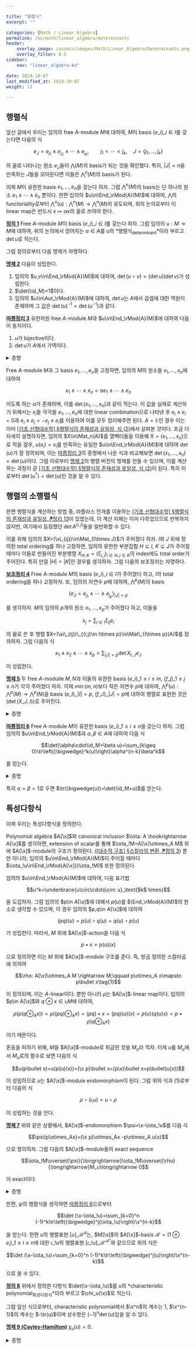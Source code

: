 ```yaml
---

title: "행렬식"
excerpt: ""

categories: [Math / Linear Algebra]
permalink: /ko/math/linear_algebra/determinants
header:
    overlay_image: /assets/images/Math/Linear_Algebra/Determinants.png
    overlay_filter: 0.5
sidebar: 
    nav: "linear_algebra-ko"

date: 2024-10-07
last_modified_at: 2024-10-07
weight: 11

---
```


## 행렬식

앞선 글에서 우리는 임의의 free $A$-module $M$에 대하여, $M$이 basis $(e\_i)\_{i\in I}$를 갖는다면 다음의 식

$$e_J=e_{j_1}\wedge e_{j_2}\wedge\cdots\wedge e_{j_k},\qquad j_1<\cdots < j_k, \quad J=\{j_1,\ldots, j_k\}$$

의 꼴로 나타나는 원소 $e_J$들이 $\bigwedge(M)$의 basis가 되는 것을 확인했다. 특히, $\lvert J\rvert=n$을 만족하는 $J$들을 모아둔다면 이들은 $\bigwedge^n(M)$의 basis가 된다. 

이제 $M$이 유한한 basis $e_1,\ldots, e_n$을 갖는다 하자. 그럼 $\bigwedge^n(M)$의 basis는 단 하나의 원소 $e_1\wedge\cdots\wedge e_n$ 뿐이다. 한편 임의의 $u\in\End_\rMod{A}(M)$에 대하여, $\bigwedge$의 functoriality로부터 $\bigwedge^n(u):\bigwedge^n(M)\rightarrow\bigwedge^n(M)$이 유도되며, 위의 논의로부터 이 linear map은 반드시 $x\mapsto \alpha x$의 꼴로 쓰여야 한다.

<div class="definition" markdown="1">

<ins id="def1">**정의 1**</ins> Free $A$-module $M$이 basis $(e\_i)\_{i\in I}$를 갖는다 하자. 그럼 임의의 $u:M \rightarrow M$에 대하여, 위의 논의에서 얻어지는 $\alpha\in A$를 $u$의 *행렬식<sub>determinant</sub>*이라 부르고 $\det u$로 적는다.

</div>

그럼 정의로부터 다음 명제가 자명하다.

<div class="proposition" markdown="1">

<ins id="prop2">**명제 2**</ins> 다음이 성립한다. 

1. 임의의 $u,v\in\End_\rMod{A}(M)$에 대하여, $\det(u\circ v)=(\det u)(\det v)$가 성립한다.
2. $\det(\id_M)=1$이다.
3. 임의의 $u\in\Aut_\rMod{A}(M)$에 대하여, $\det u$는 $A$에서 곱셈에 대한 역원이 존재하며 그 값은 $\det(u)^{-1}=\det(u^{-1})$과 같다.

</div>

<div class="proposition" markdown="1">

<ins id="cor3">**따름정리 3**</ins> 유한차원 free $A$-module $M$과 $u\in\End_\rMod{A}(M)$에 대하여 다음이 동치이다.

1. $u$가 bijective이다.
2. $\det u$가 $A$에서 가역이다.

</div>
<details class="proof" markdown="1">
<summary>증명</summary>

2번 조건을 가정하고 1번 조건을 보이면 충분하다. 이를 위해서는 $x_i=u(e_i)$로 정의하여

$$x_1\wedge \cdots\wedge x_n=\det(u) e_1\wedge\cdots\wedge e_n$$

를 얻은 후, 양 변에 $\det(u)^{-1}$을 곱한 후 그 식으로부터 얻어지는 기저변환을 생각하면 된다.

</details>

Free $A$-module $M$과 그 basis $e_1,\ldots, e_n$을 고정하면, 임의의 $M$의 원소들 $x_1,\ldots, x_n$에 대하여

$$x_1\wedge \cdots\wedge x_n=\alpha e_1\wedge\cdots\wedge e_n$$

이도록 하는 $\alpha$가 존재하며, 이를 $\det(x_1,\ldots, x_n)$과 같이 적는다. 이 값을 실제로 계산하기 위해서는 $x_i$들 각각을 $e_1,\ldots, e_n$에 대한 linear combination으로 나타낸 후 $e_i\wedge e_i=0$과 $e_i\wedge e_j=-e_j\wedge e_i$를 이용하여 이를 모두 정리해주면 된다. $A=\mathbb{k}$인 경우 이는 이미 [\[기초 선형대수학\] §행렬식의 존재성과 유일성, 식 (2)](/ko/math/basic_linear_algebra/existence_and_uniqueness_of_determinant#lem2)에서 살펴본 것이다. 조금 더 자세히 설명하자면, 임의의 $X\in\Mat_n(A)$를 열벡터들을 이용해 $X=(x_1,\ldots, x_n)$으로 적을 경우, $u(e_i)=x_i$를 만족하는 유일한 $u\in\End_\rMod{A}(M)$에 대하여 $\det(u)$가 잘 정의되며, 이는 [따름정리 3](#cor3)의 증명에서 나온 식과 비교해보면 $\det (x_1,\ldots, x_n)=\det(u)$이다. 그럼 이로부터 [명제 2](#prop2)의 행렬 버전의 명제를 만들 수 있으며, 이를 계산하는 과정이 곧 [\[기초 선형대수학\] §행렬식의 존재성과 유일성, 식 (2)](/ko/math/basic_linear_algebra/existence_and_uniqueness_of_determinant#lem2)이 된다. 특히 이로부터 $\det(u^\ast)=\det(u)$인 것을 알 수 있다.

## 행렬의 소행렬식

한편 행렬식을 계산하는 방법 중, 라플라스 전개를 이용하는 [\[기초 선형대수학\] §행렬식의 존재성과 유일성, ⁋정리 13](/ko/math/basic_linear_algebra/existence_and_uniqueness_of_determinant#thm13)이 있었는데, 이 계산 자체는 이미 다루었으므로 반복하지 않지만, 여기에서 등장했던 $\det A^{(i,j)}$들을 일반화할 수 있다.

이를 위해 임의의 $X=(\xi_{ij})\in\Mat_{I\times J}$가 주어졌다 하자. $I$와 $J$ 위에 정의된 total ordering를 하나 고정하면, 임의의 유한한 부분집합 $H\subseteq I$, $K\subseteq J$가 주어질 때마다 이들로 만들어진 부분행렬 $X_{H,K}=(\xi_{i,j})_{i\in H,j\in K}$의 index에도 total order가 주어진다. 특히 만일 $\lvert H\rvert=\lvert K\rvert$인 경우를 생각하자. 그럼 다음의 보조정리는 자명하다.

<div class="proposition" markdown="1">

<ins id="lem4">**보조정리 4**</ins> Free $A$-module $M$의 basis $(e\_i)\_{i\in I}$가 주어졌다 하고, $I$의 total ordering을 하나 고정하자. 또, 임의의 자연수 $p$에 대하여, $\bigwedge^p(M)$의 basis

$$(e_J=e_{j_1}\wedge\cdots\wedge e_{j_p})_{\lvert J\rvert=p}$$

를 생각하자. $M$의 임의의 $p$개의 원소 $x_1,\ldots, x_p$가 주어졌다 하고, 이들을

$$x_j=\sum_{i\in I} \xi_{ij}e_i$$

의 꼴로 쓴 후 행렬 $X=(\xi\_{ij})\_{(i,j)\in I\times p}\in\Mat\_{I\times p}(A)$를 정의하자. 그럼 다음의 식

$$x_1\wedge x_2\wedge\cdots\wedge x_p=\sum_{\lvert J\rvert=p}\det X_{I,J}e_J$$

이 성립한다. 

</div>

<div class="proposition" markdown="1">

<ins id="prop5">**명제 5**</ins> 두 free $A$-moduile $M,N$과 이들의 유한한 basis $(e\_i)\_{1\leq i\leq m}$, $(f\_j)\_{1\leq j\leq n}$가 각각 주어졌다 하자. 이제 $\min(m,n)$보다 작은 자연수 $p$에 대하여, $\bigwedge^p(u):\bigwedge^p(M) \rightarrow\bigwedge^p(N)$을 basis $(e\_I)\_{\lvert I\rvert=p}$, $(f\_J)\_{\lvert J\rvert=p}$에 대하여 행렬로 표현한 것은 $(\det(X\_{J,I}))$로 주어진다.

</div>
<details class="proof" markdown="1">
<summary>증명</summary>

주어진 상황에서 $I$의 원소들을 $i\_1<\cdots i\_p$로 크기 순으로 나열하자. 그럼 $\bigwedge^p(u)$의 정의에 의하여

$${\bigwedge}^p(u)=u(e_{i_1})\wedge\cdots\wedge u(e_{i_p})$$

이므로, 앞선 보조정리를 적용하면 된다.

</details>

<div class="proposition" markdown="1">

<ins id="cor6">**따름정리 6**</ins> Free $A$-module $M$이 유한한 basis $(e\_i)\_{1\leq i\leq n}$을 갖는다 하자. 그럼 임의의 $u\in\End_\rMod{A}(M)$과 $\alpha,\beta\in A$에 대하여 다음 식

$$\det(\alpha\cdot\id_M+\beta u)=\sum_{k\geq 0}\tr\left({\bigwedge}^k(u)\right)\alpha^{n-k}\beta^k$$

를 얻는다. 

</div>
<details class="proof" markdown="1">
<summary>증명</summary>

좌변은 다음의 wedge

$$(\alpha e_1+\beta u(e_1))\wedge\cdots\wedge(\alpha e_n+\beta u(e_n))$$

를 $e_1\wedge\cdots\wedge e_n$의 배수로 되돌려 놓으며 생긴다. 위의 식을 전부 전개하면, 이는 $0\leq p\leq n$을 만족하는 정수 $p$, $\lvert P\rvert=p$를 만족하는 $\\{1,\ldots, n\\}$의 부분집합 $P$, 그리고 다음의 식

$$x_i=\begin{cases}u(e_i)&\text{if $i\in P$}\\e_i&\text{otherwise}\end{cases}$$

으로 정의된 $x_i$들로 정의한 $\bigwedge^n(M)$의 원소 $x_P=x_1\wedge\cdots\wedge x_n$에 대하여 $\alpha^{n-p}\beta^p x_P$들을 다 더한 것과 같다. 

위의 꼴의 $x_P$를 단순화하기 위해, $\\{1,\ldots, n\\}\setminus P=Q$라 하고, $P,Q$의 원소들을 각각 크기별로 배열하여

$$P=\{i_1< i_2<\cdots< i_p\},\qquad Q=\{j_1< j_2<\cdots < j_{n-p}\}$$

라 하자. 그럼 $P$의 원소들과 $Q$의 원소들의 순서를 각각 바꾸어

$$x_P=\gamma_{P,Q}e_{j_1}\wedge\cdots\wedge e_{j_{n-p}}\wedge u(e_{i_1})\wedge\cdots u(e_{i_{n-p}})$$

로 쓸 수 있다. 여기서 $\gamma_{P,Q}$는 이들의 순서를 바꾸며 생기는 부호이며, 구체적으로는 다음 식

$$\gamma_{P,Q}=(-1)^{\lvert A\rvert},\qquad A=\{(p,q)\in P\times Q: p>q\}$$

으로 주어진다. 그럼 $X$의 정의와 [보조정리 4](#lem4)에 의해 

$$u(e_{i_1})\wedge\cdots\wedge u(e_{i_p})=\sum_{\lvert I\rvert=p}\det(X_{I,Q})e_Q$$

이므로, 이를 대입하면

$$x_P=\gamma_{P,Q}\sum_{\lvert I\rvert=p}\det X_{I,P} e_Q\wedge e_I$$

를 얻는다. 그런데 $\lvert I\rvert=p$이고 $\lvert Q\rvert=n-p$이므로, 이들은 $I=P$가 아닌 이상 항상 겹치는 $e_i$를 갖고 따라서 위의 식은

$$x_P=\det (X_{P,P} )e_1\wedge e_2\wedge\cdots\wedge e_n$$

으로 쓸 수 있다. [명제 5](#prop5)에 의하여, 고정된 $p$에 대해 $\lvert P\rvert=p$를 만족하는 모든 $p$에 대해 $\det(X_{p,p})$를 모두 더한 것이 $\tr\left(\bigwedge^k(u)\right)$이므로 이로써 증명이 완료된다. 

</details>

특히 $\alpha=\beta=1$로 두면 $\tr(\bigwedge(u))=\det(\id_M+u)$를 얻는다. 

## 특성다항식

이제 우리는 특성다항식을 정의한다. 

Polynomial algebra $A[\x]$와 canonical inclusion $\iota: A \hookrightarrow A[\x]$를 생각하면, extension of scalar를 통해 $\iota_!M=A[\x]\otimes_A M$ 위에 $A[\x]$-module의 구조가 정의된다. ([\[대수적 구조\] §스칼라의 변환, ⁋정의 3](/ko/math/algebraic_structures/change_of_base_ring#def3)) 뿐만 아니라, 임의의 $u\in\End_\rMod{A}(M)$이 주어질 때마다 $\iota_!u\in\End_\rMod{A[\x]}(\iota_!M)$ 또한 정의된다.

임의의 $u\in\End_\rMod{A}(M)$에 대하여, 다음 표기법

$$u^k=\underbrace{u\circ\cdots\circ u}_\text{$k$ times}$$

을 도입하자. 그럼 임의의 $p\in A[\x]$에 대해서 $p(u)$를 $\End_\rMod{A}(M)$의 원소로 생각할 수 있으며, 이 경우 임의의 $p,q\in A[\x]$에 대하여

$$(pq)(u)=p(u)\circ q(u)=q(u)\circ p(u)$$

가 성립한다. 따라서, $M$ 위에 $A[\x]$-action을 다음 식

$$p\bullet x=p(u)(x)$$

으로 정의하면 이는 $M$ 위에 $A[\x]$-module 구조를 준다. 즉, 방금 정의한 스칼라곱에 의하여

$$\rho: A[\x]\otimes_A M \rightarrow M;\qquad p\otimes_A x\mapsto p\bullet x\tag{1}$$

이 정의되며, 이는 $A$-linear이다. 뿐만 아니라 $\rho$는 $A[\x]$-linear map이다. 임의의 $p\in A[\x]$와 $q\otimes x\in \iota_!M$에 대하여,

$$\rho(p(q\otimes_Ax))=\rho((pq)\otimes_Ax)=(pq)\bullet x=(pq)(u)(x)=p(u)(q(u)x)=p\bullet\rho(q\otimes_Ax)$$

이기 때문이다. 

혼동을 피하기 위해, $M$을 $A[\x]$-module로 취급한 것을 $M_u$라 적자. 이제 $u$를 $M_u$에서 $M_u$로의 함수로 보면 다음의 식

$$u(p\bullet x)=u(p(u)(x))=(\x p)\bullet x=(p\x)\bullet x=p\bullet(u(x))$$

이 성립하므로 $u$는 $A[\x]$-module endomorphism이 된다. 그럼 위의 식과 (1)로부터 다음의 식

$$\rho\circ(\iota_!u)=u\circ\rho$$

이 성립하는 것을 안다.

<div class="proposition" markdown="1">

<ins id="prop7">**명제 7**</ins> 위와 같은 상황에서, $A[\x]$-endomorphism $\psi=\x-\iota_!u$를 다음 식

$$\psi(p\otimes_Ax)=(\x p)\otimes_Ax -p\otimes_A u(x)$$

으로 정의하자. 그럼 다음의 $A[\x]$-module들의 exact sequence

$$\iota_!M\overset{\psi}{\longrightarrow}\iota_!M\overset{\rho}{\longrightarrow}M_u\longrightarrow 0$$

이 exact이다. 

</div>
<details class="proof" markdown="1">
<summary>증명</summary>

$\ker\rho\subseteq \im\psi$인 것만 보이면 충분하다. $z\in\ker\rho$가 임의로 주어졌다 하자. 그럼 $z$를 $p\otimes_A x$의 꼴의 원소들의 합으로 분해한 후, 다시 $p$들을 $1,\x,\x^2,\ldots$들의 일차결합으로 생각하여 분해한 후 $\x^k$들에 맞추어 합을 다시 쓰는 방식으로 

$$z=\sum_k \x^k\otimes_A x_k,\qquad x_k\in M$$

으로 적어줄 수 있다. 그럼 $z\in\ker\rho$라는 조건으로부터,

$$\rho(z)=\sum_k u^k(\x_k)=0$$

을 얻는다. 이제 $\sum 1\otimes u^k(x_k)=0$이므로, 이로부터

$$z=\sum_k (\x^k\otimes_A x_k-1\otimes_A u^k(x_k))=\sum_k (\x^k-\iota_!u^k))(1\otimes x_k)$$

인데, 어차피 $\iota_!M=A[\x]\otimes_A M$에서 $\x$는 $A[\x]$ 부분에 작용하고, $\iota_!u$는 $M$에 작용하므로 이들의 곱셈은 순서를 바꿀 수 있다. 즉 위의 식을

$$\sum_k (\x-\iota_!u)\circ\left(\sum_{j=0}^{k-1} \x^j (\iota_!u)^{k-j-1}\right)$$

으로 쓸 수 있으므로 증명이 완료된다. 

</details>

한편, $\psi$의 행렬식을 생각하면 [따름정리 6](#cor6)으로부터 

$$\det (\x-\iota_!u)=\sum_{k=0}^n (-1)^k\tr\left({\bigwedge}^j(\iota_!u)\right)\x^{n-k}$$

을 얻는다. 한편 $u$의 행렬표현 $[u]\_\mathcal{B}^\mathcal{B}$는, $M[\x]$의 $A[\x]$-basis $\mathcal{B}'=(1\otimes e_i)\_{1\leq i\leq n}$에 대한 $\iota\_!u$의 행렬표현 $[\iota\_!u]\_{\mathcal{B}'}^{\mathcal{B}''}$와 같으므로 위의 식은

$$\det (\x-\iota_!u)=\sum_{k=0}^n (-1)^k\tr\left({\bigwedge}^j(u)\right)\x^{n-k}$$

으로 쓸 수 있다. 

<div class="definition" markdown="1">

<ins id="def8">**정의 8**</ins> 위에서 정의한 다항식 $\det(\x-\iota_!u)$를 $u$의 *characteristic polynomial<sub>특성다항식</sub>*이라 부르고 $\chi_u(\x)$로 적는다. 

</div>

그럼 앞선 식으로부터, characteristic polynomial에서 $\x^n$의 계수는 $1$, $\x^{n-1}$의 계수는 $-\tr(u)$이며 상수항은 $(-1)^n\det(u)$임을 알 수 있다. 

<div class="proposition" markdown="1">

<ins id="prop9">**명제 9 (Cayley-Hamilton)**</ins> $\chi_u(u)=0$.

</div>
<details class="proof" markdown="1">
<summary>증명</summary>

보여야 할 것은 임의의 $x\in M$에 대하여 $\chi_u(u)(x)=0$인 것을 보여야 한다. 그런데 $\chi_u(u)(x)$는, 식 (1)을 사용하면, $\rho(\chi_u(\x)\otimes_Ax)$와 같다. 이제

$$\chi_u(\x)\otimes_Ax=\chi_u(\x)(1\otimes_Ax)=\det(\x-\iota_!u)(1\otimes_Ax)$$

이다. 그런데 라플라스 전개를 생각하면 임의의 행렬 $X$와 $X$의 cofactor $Y$에 대해 $XY^t=(\det X)I$가 성립하므로, 적당한 $v\in\End_\rMod{A[\x]}(\iota_!M)$이 존재하여 

$$\det(\x-\iota_!u)(1\otimes_Ax)=(\x-\iota_!u)(v(1\otimes_A x)$$

으로 쓸 수 있고 따라서 [명제 7](#prop7)에 의해 원하는 결과를 얻는다.w

</details>